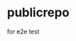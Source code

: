 # publicrepo
for e2e test












































































































































































































































































































































































































































































































































































































































































































































































































































































































































































































































































































































































































































































































































































































































